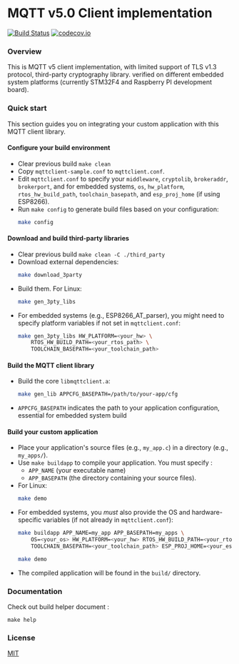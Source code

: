 # MQTT v5.0 Client implementation
[![Build Status](https://travis-ci.org/metalalive/MQTT_Client.svg?branch=master)](https://travis-ci.org/metalalive/MQTT_Client)
[![codecov.io](http://codecov.io/github/metalalive/MQTT_Client/coverage.svg?branch=master)](http://codecov.io/github/metalalive/MQTT_Client?branch=master)

### Overview
This is MQTT v5 client implementation, with limited support of TLS v1.3 protocol, third-party cryptography library. verified on different embedded system platforms (currently STM32F4 and Raspberry PI development board).

### Quick start
This section guides you on integrating your custom application with this MQTT client library.

#### Configure your build environment
- Clear previous build `make clean`
- Copy `mqttclient-sample.conf` to `mqttclient.conf`.
- Edit `mqttclient.conf` to specify your `middleware`, `cryptolib`, `brokeraddr`, `brokerport`, and for embedded systems, `os`, `hw_platform`, `rtos_hw_build_path`, `toolchain_basepath`, and `esp_proj_home` (if using ESP8266).
- Run `make config` to generate build files based on your configuration:
  ```bash
  make config
  ```

#### Download and build third-party libraries
- Clear previous build `make clean -C ./third_party`
- Download external dependencies:
  ```bash
  make download_3party
  ```
- Build them. For Linux:
  ```bash
  make gen_3pty_libs
  ```
- For embedded systems (e.g., ESP8266_AT_parser), you might need to specify platform variables if not set in `mqttclient.conf`:
  ```bash
  make gen_3pty_libs HW_PLATFORM=<your_hw> \
      RTOS_HW_BUILD_PATH=<your_rtos_path> \
      TOOLCHAIN_BASEPATH=<your_toolchain_path>
  ```

#### Build the MQTT client library
- Build the core `libmqttclient.a`:
  ```bash
  make gen_lib APPCFG_BASEPATH=/path/to/your-app/cfg
  ```
- `APPCFG_BASEPATH` indicates the path to your application configuration, essential for embedded system build

#### Build your custom application
- Place your application's source files (e.g., `my_app.c`) in a directory (e.g., `my_apps/`).
- Use `make buildapp` to compile your application. You must specify :
  - `APP_NAME` (your executable name)
  - `APP_BASEPATH` (the directory containing your source files).
- For Linux:
  ```bash
  make demo
  ```
- For embedded systems, you *must* also provide the OS and hardware-specific variables (if not already in `mqttclient.conf`):
  ```bash
  make buildapp APP_NAME=my_app APP_BASEPATH=my_apps \
      OS=<your_os> HW_PLATFORM=<your_hw> RTOS_HW_BUILD_PATH=<your_rtos_path> \
      TOOLCHAIN_BASEPATH=<your_toolchain_path> ESP_PROJ_HOME=<your_esp_path>
  
  make demo
  ```
- The compiled application will be found in the `build/` directory.

### Documentation
Check out build helper document :
```
make help
```

### License
[MIT](./LICENSE)

